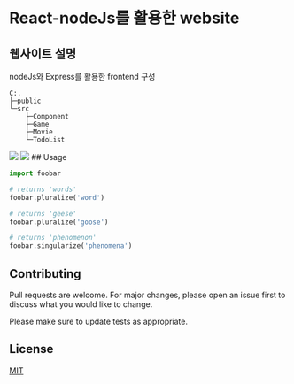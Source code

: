 # React-nodeJs를 활용한 website

## 웹사이트 설명

nodeJs와 Express를 활용한 frontend 구성

```
C:.
├─public
└─src
    ├─Component
    ├─Game
    ├─Movie
    └─TodoList

```
<img src="https://img.shields.io/badge/react-61DAFB?style=for-the-badge&logo=reactos&logoColor=black">
<img src="nodedotjs">
## Usage

```python
import foobar

# returns 'words'
foobar.pluralize('word')

# returns 'geese'
foobar.pluralize('goose')

# returns 'phenomenon'
foobar.singularize('phenomena')
```

## Contributing

Pull requests are welcome. For major changes, please open an issue first
to discuss what you would like to change.

Please make sure to update tests as appropriate.

## License

[MIT](https://choosealicense.com/licenses/mit/)

